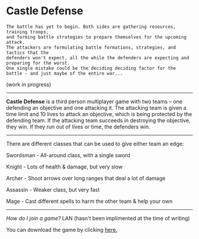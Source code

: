 # Castle Defense

    The battle has yet to begin. Both sides are gathering resources, training troops, 
    and forming battle strategies to prepare themselves for the upcoming attack.
    The attackers are formulating battle formations, strategies, and tactics that the
    defenders won't expect, all the while the defenders are expecting and preparing for the worst.
    One single mistake could be the deciding deciding factor for the battle - and just maybe of the entire war...

(work in progress)

----

**Castle Defense** is a third person multiplayer game with two teams – one defending an objective and one attacking it. The attacking team is given a time limit and 10 lives to attack an objective, which is being protected by the defending team. If the attacking team succeeds in destroying the objective, they win. If they run out of lives or time, the defenders win. 

---------------------------------------------------

There are different classes that can be used to give either team an edge:


Swordsman - All-around class, with a single sword

Knight - Lots of health & damage, but very slow

Archer - Shoot arrows over long ranges that deal a lot of damage

Assassin - Weaker class, but very fast

Mage - Cast different spells to harm the other team & help your own

-----------

_How do I join a game?_
LAN (hasn't been implimented at the time of writing)

You can download the game by clicking [here.](https://github.com/castledefensegame/castle-defense/releases)
